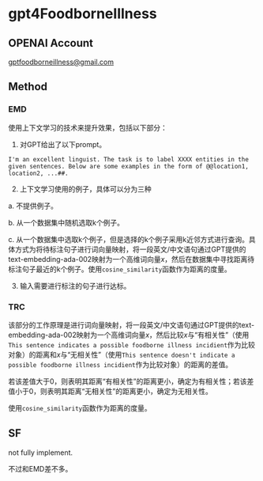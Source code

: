 # gpt4FoodborneIllness

## OPENAI Account

gptfoodborneillness@gmail.com

## Method

### EMD

使用上下文学习的技术来提升效果，包括以下部分：

1. 对GPT给出了以下prompt。

```
I'm an excellent linguist. The task is to label XXXX entities in the given sentences. Below are some examples in the form of @@location1, location2, ...##.
```

2. 上下文学习使用的例子，具体可以分为三种

a. 不提供例子。

b. 从一个数据集中随机选取k个例子。

c. 从一个数据集中选取k个例子，但是选择的k个例子采用k近邻方式进行查询。具体方式为将待标注句子进行词向量映射，将一段英文/中文语句通过GPT提供的text-embedding-ada-002映射为一个高维词向量$x$，然后在数据集中寻找距离待标注句子最近的k个例子。使用`cosine_similarity`函数作为距离的度量。

3. 输入需要进行标注的句子进行达标。

### TRC

该部分的工作原理是进行词向量映射，将一段英文/中文语句通过GPT提供的text-embedding-ada-002映射为一个高维词向量$x$，然后比较$x$与“有相关性”（使用`This sentence indicates a possible foodborne illness incidient`作为比较对象）的距离和$x$与“无相关性”（使用`This sentence doesn't indicate a possible foodborne illness incidient`作为比较对象）的距离的差值。

若该差值大于0，则表明其距离“有相关性”的距离更小，确定为有相关性；若该差值小于0，则表明其距离“无相关性”的距离更小，确定为无相关性。

使用`cosine_similarity`函数作为距离的度量。

## SF

not fully implement.

不过和EMD差不多。